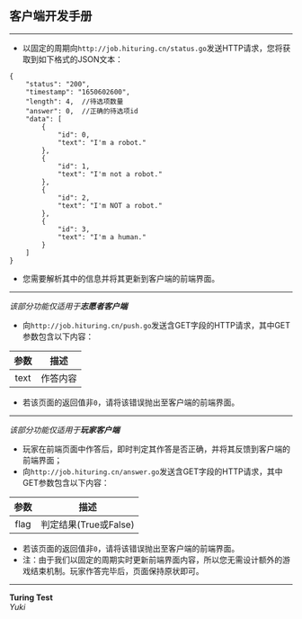 ## 客户端开发手册
---
* 以固定的周期向`http://job.hituring.cn/status.go`发送HTTP请求，您将获取到如下格式的JSON文本：
```
{
    "status": "200",
    "timestamp": "1650602600",
    "length": 4,  //待选项数量
    "answer": 0,  //正确的待选项id
    "data": [
        {
            "id": 0,
            "text": "I'm a robot."
        },
        {
            "id": 1,
            "text": "I'm not a robot."
        },
        {
            "id": 2,
            "text": "I'm NOT a robot."
        },
        {
            "id": 3,
            "text": "I'm a human."
        }
    ]
}
```
* 您需要解析其中的信息并将其更新到客户端的前端界面。
---
*该部分功能仅适用于**志愿者客户端***
* 向`http://job.hituring.cn/push.go`发送含GET字段的HTTP请求，其中GET参数包含以下内容：

|参数|描述|
|:---:|:---:|
|text|作答内容|

* 若该页面的返回值非`0`，请将该错误抛出至客户端的前端界面。
---
*该部分功能仅适用于**玩家客户端***
* 玩家在前端页面中作答后，即时判定其作答是否正确，并将其反馈到客户端的前端界面；
* 向`http://job.hituring.cn/answer.go`发送含GET字段的HTTP请求，其中GET参数包含以下内容：

|参数|描述|
|:---:|:---:|
|flag|判定结果(True或False)|

* 若该页面的返回值非`0`，请将该错误抛出至客户端的前端界面。
* 注：由于我们以固定的周期实时更新前端界面内容，所以您无需设计额外的游戏结束机制。玩家作答完毕后，页面保持原状即可。
---
**Turing Test**  
*Yuki*
